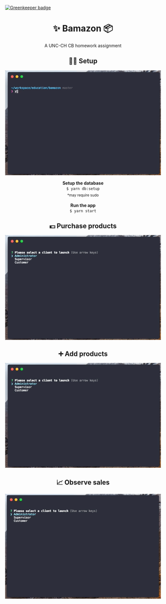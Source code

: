 
[![Greenkeeper badge](https://badges.greenkeeper.io/Charliekenney23/bamazon.svg)](https://greenkeeper.io/)

<h1 align="center">✨ Bamazon 📦</h1>
<p align="center">A UNC-CH CB homework assignment</p>

<h2 align="center">👨‍💻 Setup</h2>
<p align="center">
  <img src="assets/setup.gif" alt="setting up">
</p>

<div align="center">
  <strong>Setup the database</strong>
  <br />
  <code>$ yarn db:setup</code>
  <br />
  <sub>*may require sudo</sub>
</div>

<br />

<div align="center">
  <strong>Run the app</strong>
  <br />
  <code>$ yarn start</code>
</div>

<h2 align="center">💵 Purchase products</h2>
<p align="center">
  <img src="assets/purchase-product.gif" alt="purchasing products">
</p>

<h2 align="center">➕ Add products</h2>
<p align="center">
  <img src="assets/add-product.gif" alt="adding products">
</p>

<h2 align="center">📈 Observe sales</h2>
<p align="center">
  <img src="assets/product-sales.gif" alt="observing sales">
</p>
